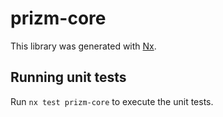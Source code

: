 # prizm-core

This library was generated with [Nx](https://nx.dev).

## Running unit tests

Run `nx test prizm-core` to execute the unit tests.
